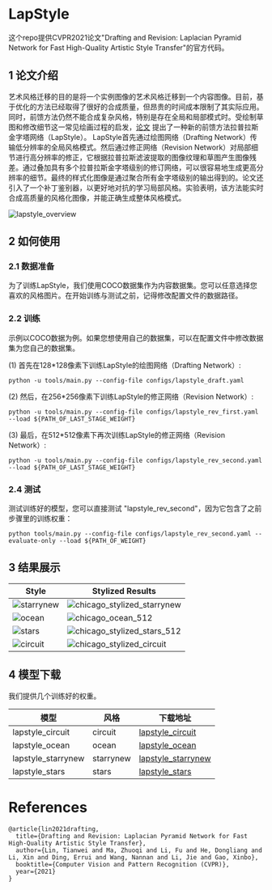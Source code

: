
# LapStyle

 这个repo提供CVPR2021论文"Drafting and Revision: Laplacian Pyramid Network for Fast High-Quality Artistic Style Transfer"的官方代码。

## 1 论文介绍

艺术风格迁移的目的是将一个实例图像的艺术风格迁移到一个内容图像。目前，基于优化的方法已经取得了很好的合成质量，但昂贵的时间成本限制了其实际应用。
同时，前馈方法仍然不能合成复杂风格，特别是存在全局和局部模式时。受绘制草图和修改细节这一常见绘画过程的启发，[论文](https://arxiv.org/pdf/2104.05376.pdf) 提出了一种新的前馈方法拉普拉斯金字塔网络（LapStyle）。
LapStyle首先通过绘图网络（Drafting Network）传输低分辨率的全局风格模式。然后通过修正网络（Revision Network）对局部细节进行高分辨率的修正，它根据拉普拉斯滤波提取的图像纹理和草图产生图像残差。通过叠加具有多个拉普拉斯金字塔级别的修订网络，可以很容易地生成更高分辨率的细节。最终的样式化图像是通过聚合所有金字塔级别的输出得到的。论文还引入了一个补丁鉴别器，以更好地对抗的学习局部风格。实验表明，该方法能实时合成高质量的风格化图像，并能正确生成整体风格模式。

![lapstyle_overview](https://user-images.githubusercontent.com/79366697/118654987-b24dc100-b81b-11eb-9430-d84630f80511.png)


## 2 如何使用

### 2.1 数据准备

为了训练LapStyle，我们使用COCO数据集作为内容数据集。您可以任意选择您喜欢的风格图片。在开始训练与测试之前，记得修改配置文件的数据路径。

### 2.2 训练

示例以COCO数据为例。如果您想使用自己的数据集，可以在配置文件中修改数据集为您自己的数据集。

(1) 首先在128*128像素下训练LapStyle的绘图网络（Drafting Network）:
```
python -u tools/main.py --config-file configs/lapstyle_draft.yaml
```

(2) 然后，在256*256像素下训练LapStyle的修正网络（Revision Network）:
```
python -u tools/main.py --config-file configs/lapstyle_rev_first.yaml --load ${PATH_OF_LAST_STAGE_WEIGHT}
```

(3) 最后，在512*512像素下再次训练LapStyle的修正网络（Revision Network）:
```
python -u tools/main.py --config-file configs/lapstyle_rev_second.yaml --load ${PATH_OF_LAST_STAGE_WEIGHT}
```

### 2.4 测试

测试训练好的模型，您可以直接测试 "lapstyle_rev_second"，因为它包含了之前步骤里的训练权重：
```
python tools/main.py --config-file configs/lapstyle_rev_second.yaml --evaluate-only --load ${PATH_OF_WEIGHT}
```

## 3 结果展示

| Style | Stylized Results |
| --- | --- |
| ![starrynew](https://user-images.githubusercontent.com/79366697/118655415-1ec8c000-b81c-11eb-8002-90bf8d477860.png) | ![chicago_stylized_starrynew](https://user-images.githubusercontent.com/79366697/118655671-59325d00-b81c-11eb-93a3-4fcc24680124.png)|
| ![ocean](https://user-images.githubusercontent.com/79366697/118655407-1c666600-b81c-11eb-83a6-300ee1952415.png) | ![chicago_ocean_512](https://user-images.githubusercontent.com/79366697/118655625-4cae0480-b81c-11eb-83ec-30936ed3df65.png)|
| ![stars](https://user-images.githubusercontent.com/79366697/118655423-20928380-b81c-11eb-92bd-0deeb320ff14.png) | ![chicago_stylized_stars_512](https://user-images.githubusercontent.com/79366697/118655638-50da2200-b81c-11eb-9223-58d5df022fa5.png)|
| ![circuit](https://user-images.githubusercontent.com/79366697/118655399-196b7580-b81c-11eb-8bc5-d5ece80c18ba.jpg) | ![chicago_stylized_circuit](https://user-images.githubusercontent.com/79366697/118655660-56376c80-b81c-11eb-87f2-64ae5a82375c.png)|


## 4 模型下载

我们提供几个训练好的权重。

| 模型 | 风格 | 下载地址 |
|---|---|---|
| lapstyle_circuit  | circuit | [lapstyle_circuit](https://paddlegan.bj.bcebos.com/models/lapstyle_circuit.pdparams)
| lapstyle_ocean  | ocean | [lapstyle_ocean](https://paddlegan.bj.bcebos.com/models/lapstyle_ocean.pdparams)
| lapstyle_starrynew  | starrynew | [lapstyle_starrynew](https://paddlegan.bj.bcebos.com/models/lapstyle_starrynew.pdparams)
| lapstyle_stars  | stars | [lapstyle_stars](https://paddlegan.bj.bcebos.com/models/lapstyle_stars.pdparams)


# References

```
@article{lin2021drafting,
  title={Drafting and Revision: Laplacian Pyramid Network for Fast High-Quality Artistic Style Transfer},
  author={Lin, Tianwei and Ma, Zhuoqi and Li, Fu and He, Dongliang and Li, Xin and Ding, Errui and Wang, Nannan and Li, Jie and Gao, Xinbo},
  booktitle={Computer Vision and Pattern Recognition (CVPR)},
  year={2021}
}
```
